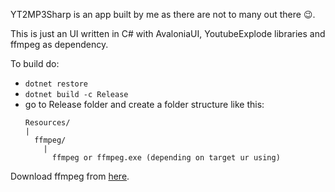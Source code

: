 YT2MP3Sharp is an app built by me as there are not to many out there :wink:.

This is just an UI written in C# with AvaloniaUI, YoutubeExplode libraries and ffmpeg as dependency.

To build do:
- ```dotnet restore```
- ```dotnet build -c Release```
- go to Release folder and create a folder structure like this:
  ```
  Resources/
  |
    ffmpeg/
      |
        ffmpeg or ffmpeg.exe (depending on target ur using)
  ```


Download ffmpeg from [here](https://www.ffmpeg.org/download.html).

